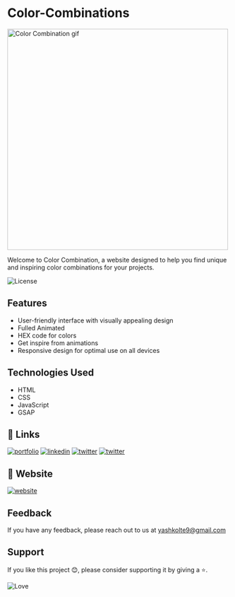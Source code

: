# Color-Combinations


<img src=".assets/readme.gif" alt="Color Combination gif" title="Color Combination gif" width="500" />

Welcome to Color Combination, a website designed to help you find unique and inspiring color combinations for your projects.

![License](https://img.shields.io/github/license/yashkolte/gameui.svg)

## Features
- User-friendly interface with visually appealing design
- Fulled Animated
- HEX code for colors
- Get inspire from animations
- Responsive design for optimal use on all devices

## Technologies Used
* HTML
* CSS
* JavaScript
* GSAP

## 🔗 Links
[![portfolio](https://img.shields.io/badge/my_github-000?style=for-the-badge&logo=ko-fi&logoColor=white)](https://github.com/yashkolte)
[![linkedin](https://img.shields.io/badge/linkedin-0A66C2?style=for-the-badge&logo=linkedin&logoColor=white)](https://www.linkedin.com/in/yashkolte)
[![twitter](https://img.shields.io/badge/twitter-1DA1F2?style=for-the-badge&logo=twitter&logoColor=white)](https://twitter.com/yashkolte20)
[![twitter](https://img.shields.io/badge/instagram-f60866?style=for-the-badge&logo=instagram&logoColor=white)](https://www.instagram.com/yashkolte_/)

## 🔗 Website
[![website](https://img.shields.io/badge/website-000?style=for-the-badge&logo=hyper&logoColor=white)](https://colors-combinations.web.app/)

## Feedback

If you have any feedback, please reach out to us at yashkolte9@gmail.com

## Support

If you like this project 😊, please consider supporting it by giving a ⭐️.


![Love](http://ForTheBadge.com/images/badges/built-with-love.svg)

